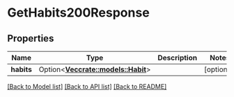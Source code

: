 # GetHabits200Response

## Properties

Name | Type | Description | Notes
------------ | ------------- | ------------- | -------------
**habits** | Option<[**Vec<crate::models::Habit>**](Habit.md)> |  | [optional]

[[Back to Model list]](../README.md#documentation-for-models) [[Back to API list]](../README.md#documentation-for-api-endpoints) [[Back to README]](../README.md)


